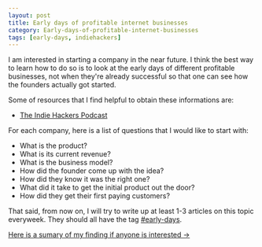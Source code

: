 ```yaml
---
layout: post
title: Early days of profitable internet businesses
category: Early-days-of-profitable-internet-businesses
tags: [early-days, indiehackers]
---
```


I am interested in starting a company in the near future. I think the best way
to learn how to do so is to look at the early days of different profitable businesses,
not when they're already successful so that one can see how the founders
actually got started.

Some of resources that I find helpful to obtain these informations are:
- [The Indie Hackers Podcast](https://www.indiehackers.com/podcast)

For each company, here is a list of questions that I would like to start with:
- What is the product?
- What is its current revenue?
- What is the business model?
- How did the founder come up with the idea?
- How did they know it was the right one?
- What did it take to get the initial product out the door?
- How did they get their first paying customers?

That said, from now on, I will try to write up at least 1-3 articles on this
topic everyweek. They should all have the tag [#early-days](/tag/early-days).

[Here is a sumary of my finding if anyone is interested →](/2019/06/06/earlyday-summary)
